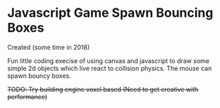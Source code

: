 # Javascript Game Spawn Bouncing Boxes
Created (some time in 2018)

Fun little coding execise of using canvas and javascript to draw some simple
2d objects which live react to collision physics.
The mouse can spawn bouncy boxes.


~~TODO:
Try building engine voxel based (Need to get creative with performance)~~
